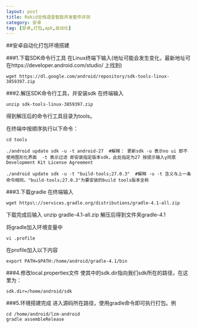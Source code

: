 ```yaml
---
layout: post
title: Rokid全栈语音智能开发套件评测
category: 安卓
tag: [安卓,打包,apk,自动化]
---
```

##安卓自动化打包环境搭建

###1.下载SDK命令行工具
在Linux终端下输入(地址可能会发生变化，最新地址可在https://developer.android.com/studio/ 上找到)
	
	wget https://dl.google.com/android/repository/sdk-tools-linux-3859397.zip
	
###2.解压SDK命令行工具，并安装sdk
在终端输入
	
	unzip sdk-tools-linux-3859397.zip
	
得到解压后的命令行工具目录为tools。

在终端中按顺序执行以下命令：
	
	cd tools
	
	./android update sdk -u -t android-27  #解释： 更新sdk -u 表示no ui 即不使用图形化界面  -t 表示过滤 即安装指定版本sdk，此处指定为27 按提示输入y同意 Development Kit License Agreement
	
	./android update sdk -u -t "build-tools;27.0.3"  #解释 -u -t 含义与上一条命令相同，"build-tools;27.0.3"为要安装的build tools版本全称
	
###3.下载gradle
在终端输入
	
	wget https\://services.gradle.org/distributions/gradle-4.1-all.zip
下载完成后输入 unzip gradle-4.1-all.zip 解压后得到文件夹gradle-4.1

将gradle加入环境变量中

	vi .profile
在profile加入以下内容
	
	export PATH=$PATH:/home/android/gradle-4.1/bin
	
###4.修改local.properties文件
使其中的sdk.dir指向我们sdk所在的路径，在这里为：
	
	sdk.dir=/home/android/sdk
	
###5.环境搭建完成
进入源码所在路径，使用gradle命令即可执行打包。例

	cd /home/android/lzm-android
	gradle assembleRelease
